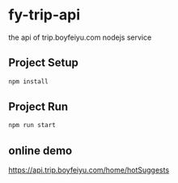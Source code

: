# fy-trip-api
the api of trip.boyfeiyu.com
nodejs service
## Project Setup

```sh
npm install
```
## Project Run
```sh
npm run start
```
## online demo 
https://api.trip.boyfeiyu.com/home/hotSuggests
